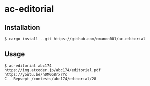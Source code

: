 # ac-editorial

## Installation

```shell
$ cargo install --git https://github.com/emanon001/ac-editorial
```

## Usage

```shell
$ ac-editorial abc174
https://img.atcoder.jp/abc174/editorial.pdf
https://youtu.be/h0MGG8rxrYc
C - Repsept /contests/abc174/editorial/28
```
